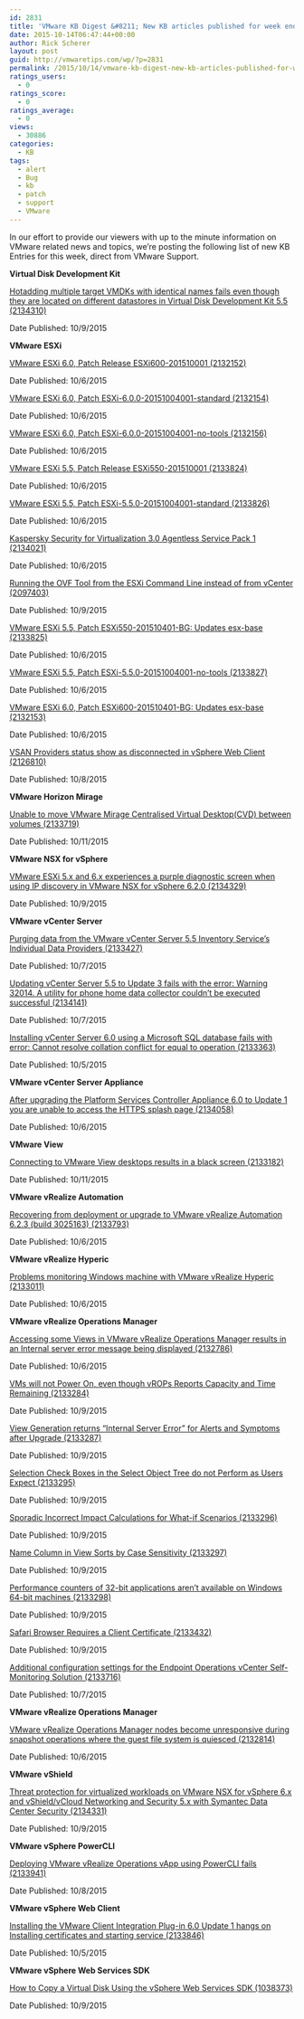 ```yaml
---
id: 2831
title: 'VMware KB Digest &#8211; New KB articles published for week ending 10/10/15'
date: 2015-10-14T06:47:44+00:00
author: Rick Scherer
layout: post
guid: http://vmwaretips.com/wp/?p=2831
permalink: /2015/10/14/vmware-kb-digest-new-kb-articles-published-for-week-ending-101015/
ratings_users:
  - 0
ratings_score:
  - 0
ratings_average:
  - 0
views:
  - 30886
categories:
  - KB
tags:
  - alert
  - Bug
  - kb
  - patch
  - support
  - VMware
---
```

In our effort to provide our viewers with up to the minute information on VMware related news and topics, we&#8217;re posting the following list of new KB Entries for this week, direct from VMware Support.

<!--more-->

**Virtual Disk Development Kit**
  
[Hotadding multiple target VMDKs with identical names fails even though they are located on different datastores in Virtual Disk Development Kit 5.5 (2134310)](http://vmw.re/1NGSFR1)
  
Date Published: 10/9/2015

**VMware ESXi**
  
[VMware ESXi 6.0, Patch Release ESXi600-201510001 (2132152)](http://vmw.re/1NGSFR2)
  
Date Published: 10/6/2015
  
[VMware ESXi 6.0, Patch ESXi-6.0.0-20151004001-standard (2132154)](http://vmw.re/1NGSFR3)
  
Date Published: 10/6/2015
  
[VMware ESXi 6.0, Patch ESXi-6.0.0-20151004001-no-tools (2132156)](http://vmw.re/1X3aPOd)
  
Date Published: 10/6/2015
  
[VMware ESXi 5.5, Patch Release ESXi550-201510001 (2133824)](http://vmw.re/1X3aScU)
  
Date Published: 10/6/2015
  
[VMware ESXi 5.5, Patch ESXi-5.5.0-20151004001-standard (2133826)](http://vmw.re/1NGSG7i)
  
Date Published: 10/6/2015
  
[Kaspersky Security for Virtualization 3.0 Agentless Service Pack 1 (2134021)](http://vmw.re/1X3aPOe)
  
Date Published: 10/6/2015
  
[Running the OVF Tool from the ESXi Command Line instead of from vCenter (2097403)](http://vmw.re/1NGSIfw)
  
Date Published: 10/9/2015
  
[VMware ESXi 5.5, Patch ESXi550-201510401-BG: Updates esx-base (2133825)](http://vmw.re/1X3aScX)
  
Date Published: 10/6/2015
  
[VMware ESXi 5.5, Patch ESXi-5.5.0-20151004001-no-tools (2133827)](http://vmw.re/1NGSIfx)
  
Date Published: 10/6/2015
  
[VMware ESXi 6.0, Patch ESXi600-201510401-BG: Updates esx-base (2132153)](http://vmw.re/1X3aScY)
  
Date Published: 10/6/2015
  
[VSAN Providers status show as disconnected in vSphere Web Client (2126810)](http://vmw.re/1X3aPOh)
  
Date Published: 10/8/2015

**VMware Horizon Mirage**
  
[Unable to move VMware Mirage Centralised Virtual Desktop(CVD) between volumes (2133719)](http://vmw.re/1X3aScZ)
  
Date Published: 10/11/2015

**VMware NSX for vSphere**
  
[VMware ESXi 5.x and 6.x experiences a purple diagnostic screen when using IP discovery in VMware NSX for vSphere 6.2.0 (2134329)](http://vmw.re/1NGSIfC)
  
Date Published: 10/9/2015

**VMware vCenter Server**
  
[Purging data from the VMware vCenter Server 5.5 Inventory Service’s Individual Data Providers (2133427)](http://vmw.re/1NGSIfD)
  
Date Published: 10/7/2015
  
[Updating vCenter Server 5.5 to Update 3 fails with the error: Warning 32014. A utility for phone home data collector couldn’t be executed successful (2134141)](http://vmw.re/1NGSIfE)
  
Date Published: 10/7/2015
  
[Installing vCenter Server 6.0 using a Microsoft SQL database fails with error: Cannot resolve collation conflict for equal to operation (2133363)](http://vmw.re/1X3aSd2)
  
Date Published: 10/5/2015

**VMware vCenter Server Appliance**
  
[After upgrading the Platform Services Controller Appliance 6.0 to Update 1 you are unable to access the HTTPS splash page (2134058)](http://vmw.re/1NGSG7s)
  
Date Published: 10/6/2015

**VMware View**
  
[Connecting to VMware View desktops results in a black screen (2133182)](http://vmw.re/1NGSG7t)
  
Date Published: 10/11/2015

**VMware vRealize Automation**
  
[Recovering from deployment or upgrade to VMware vRealize Automation 6.2.3 (build 3025163) (2133793)](http://vmw.re/1X3aSd5)
  
Date Published: 10/6/2015

**VMware vRealize Hyperic**
  
[Problems monitoring Windows machine with VMware vRealize Hyperic (2133011)](http://vmw.re/1X3aSd8)
  
Date Published: 10/6/2015

**VMware vRealize Operations Manager**
  
[Accessing some Views in VMware vRealize Operations Manager results in an Internal server error message being displayed (2132786)](http://vmw.re/1NGSG7u)
  
Date Published: 10/6/2015
  
[VMs will not Power On, even though vROPs Reports Capacity and Time Remaining (2133284)](http://vmw.re/1X3aSd9)
  
Date Published: 10/9/2015
  
[View Generation returns “Internal Server Error” for Alerts and Symptoms after Upgrade (2133287)](http://vmw.re/1NGSIvW)
  
Date Published: 10/9/2015
  
[Selection Check Boxes in the Select Object Tree do not Perform as Users Expect (2133295)](http://vmw.re/1X3aPOq)
  
Date Published: 10/9/2015
  
[Sporadic Incorrect Impact Calculations for What-if Scenarios (2133296)](http://vmw.re/1X3aPOt)
  
Date Published: 10/9/2015
  
[Name Column in View Sorts by Case Sensitivity (2133297)](http://vmw.re/1NGSG7w)
  
Date Published: 10/9/2015
  
[Performance counters of 32-bit applications aren’t available on Windows 64-bit machines (2133298)](http://vmw.re/1X3aPOu)
  
Date Published: 10/9/2015
  
[Safari Browser Requires a Client Certificate (2133432)](http://vmw.re/1NGSIvZ)
  
Date Published: 10/9/2015
  
[Additional configuration settings for the Endpoint Operations vCenter Self-Monitoring Solution (2133716)](http://vmw.re/1X3aSto)
  
Date Published: 10/7/2015

**VMware vRealize Operations Manager**
  
[VMware vRealize Operations Manager nodes become unresponsive during snapshot operations where the guest file system is quiesced (2132814)](http://vmw.re/1X3aStp)
  
Date Published: 10/6/2015

**VMware vShield**
  
[Threat protection for virtualized workloads on VMware NSX for vSphere 6.x and vShield/vCloud Networking and Security 5.x with Symantec Data Center Security (2134331)](http://vmw.re/1NGSGnQ)
  
Date Published: 10/9/2015

**VMware vSphere PowerCLI**
  
[Deploying VMware vRealize Operations vApp using PowerCLI fails (2133941)](http://vmw.re/1NGSGnR)
  
Date Published: 10/8/2015

**VMware vSphere Web Client**
  
[Installing the VMware Client Integration Plug-in 6.0 Update 1 hangs on Installing certificates and starting service (2133846)](http://vmw.re/1X3aQ4K)
  
Date Published: 10/5/2015

**VMware vSphere Web Services SDK**
  
[How to Copy a Virtual Disk Using the vSphere Web Services SDK (1038373)](http://vmw.re/1NGSIw4)
  
Date Published: 10/9/2015